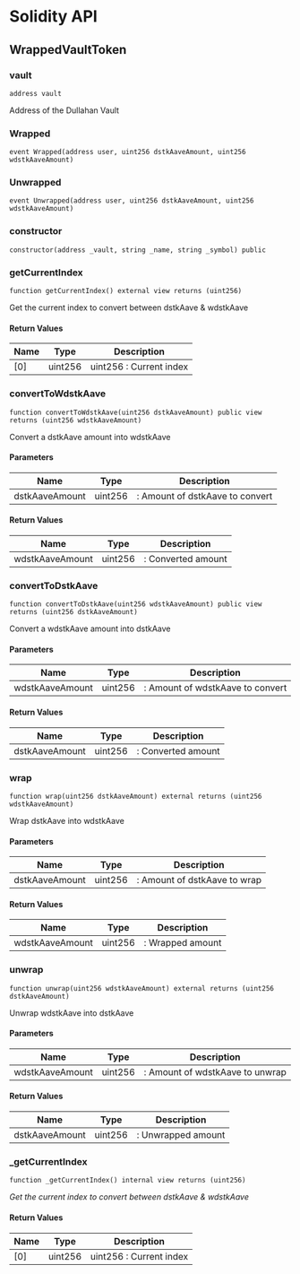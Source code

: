 # Solidity API

## WrappedVaultToken

### vault

```solidity
address vault
```

Address of the Dullahan Vault

### Wrapped

```solidity
event Wrapped(address user, uint256 dstkAaveAmount, uint256 wdstkAaveAmount)
```

### Unwrapped

```solidity
event Unwrapped(address user, uint256 dstkAaveAmount, uint256 wdstkAaveAmount)
```

### constructor

```solidity
constructor(address _vault, string _name, string _symbol) public
```

### getCurrentIndex

```solidity
function getCurrentIndex() external view returns (uint256)
```

Get the current index to convert between dstkAave & wdstkAave

#### Return Values

| Name | Type | Description |
| ---- | ---- | ----------- |
| [0] | uint256 | uint256 : Current index |

### convertToWdstkAave

```solidity
function convertToWdstkAave(uint256 dstkAaveAmount) public view returns (uint256 wdstkAaveAmount)
```

Convert a dstkAave amount into wdstkAave

#### Parameters

| Name | Type | Description |
| ---- | ---- | ----------- |
| dstkAaveAmount | uint256 | : Amount of dstkAave to convert |

#### Return Values

| Name | Type | Description |
| ---- | ---- | ----------- |
| wdstkAaveAmount | uint256 | : Converted amount |

### convertToDstkAave

```solidity
function convertToDstkAave(uint256 wdstkAaveAmount) public view returns (uint256 dstkAaveAmount)
```

Convert a wdstkAave amount into dstkAave

#### Parameters

| Name | Type | Description |
| ---- | ---- | ----------- |
| wdstkAaveAmount | uint256 | : Amount of wdstkAave to convert |

#### Return Values

| Name | Type | Description |
| ---- | ---- | ----------- |
| dstkAaveAmount | uint256 | : Converted amount |

### wrap

```solidity
function wrap(uint256 dstkAaveAmount) external returns (uint256 wdstkAaveAmount)
```

Wrap dstkAave into wdstkAave

#### Parameters

| Name | Type | Description |
| ---- | ---- | ----------- |
| dstkAaveAmount | uint256 | : Amount of dstkAave to wrap |

#### Return Values

| Name | Type | Description |
| ---- | ---- | ----------- |
| wdstkAaveAmount | uint256 | : Wrapped amount |

### unwrap

```solidity
function unwrap(uint256 wdstkAaveAmount) external returns (uint256 dstkAaveAmount)
```

Unwrap wdstkAave into dstkAave

#### Parameters

| Name | Type | Description |
| ---- | ---- | ----------- |
| wdstkAaveAmount | uint256 | : Amount of wdstkAave to unwrap |

#### Return Values

| Name | Type | Description |
| ---- | ---- | ----------- |
| dstkAaveAmount | uint256 | : Unwrapped amount |

### _getCurrentIndex

```solidity
function _getCurrentIndex() internal view returns (uint256)
```

_Get the current index to convert between dstkAave & wdstkAave_

#### Return Values

| Name | Type | Description |
| ---- | ---- | ----------- |
| [0] | uint256 | uint256 : Current index |

